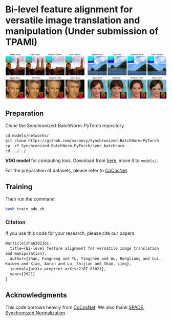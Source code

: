 # Bi-level feature alignment for versatile image translation and manipulation (Under submission of TPAMI)
![Teaser](teaser.png)

## Preparation
Clone the Synchronized-BatchNorm-PyTorch repository.
```
cd models/networks/
git clone https://github.com/vacancy/Synchronized-BatchNorm-PyTorch
cp -rf Synchronized-BatchNorm-PyTorch/sync_batchnorm .
cd ../../
```

**VGG model** for computing loss. Download from [here](https://drive.google.com/file/d/1fp7DAiXdf0Ay-jANb8f0RHYLTRyjNv4m/view?usp=sharing), move it to `models/`.

For the preparation of datasets, please refer to [CoCosNet](https://github.com/microsoft/CoCosNet).


## Training
Then run the command 
````bash
bash train_ade.sh
````

### Citation
If you use this code for your research, please cite our papers.
```
@article{zhan2021bi,
  title={Bi-level feature alignment for versatile image translation and manipulation},
  author={Zhan, Fangneng and Yu, Yingchen and Wu, Rongliang and Cui, Kaiwen and Xiao, Aoran and Lu, Shijian and Shao, Ling},
  journal={arXiv preprint arXiv:2107.03021},
  year={2021}
}
```

## Acknowledgments
This code borrows heavily from [CoCosNet](https://github.com/microsoft/CoCosNet). We also thank [SPADE](https://github.com/NVlabs/SPADE), [Synchronized Normalization](https://github.com/vacancy/Synchronized-BatchNorm-PyTorch).
